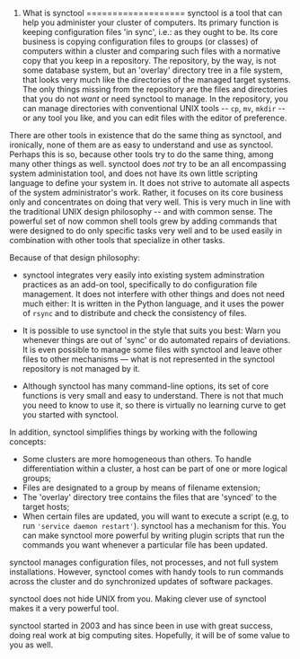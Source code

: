 1. What is synctool
===================
synctool is a tool that can help you administer your cluster of computers.
Its primary function is keeping configuration files 'in sync',
i.e.: as they ought to be. Its core business is copying configuration files
to groups (or classes) of computers within a cluster and comparing such
files with a normative copy that you keep in a repository.
The repository, by the way, is not some database system, but an 'overlay'
directory tree in a file system, that looks very much like the directories
of the managed target systems. The only things missing from the repository
are the files and directories that you do not *want* or need synctool to
manage. In the repository, you can manage directories with conventional
UNIX tools -- `cp`, `mv`, `mkdir` -- or any tool you like, and you can edit
files with the editor of preference.

There are other tools in existence that do the same thing as synctool,
and ironically, none of them are as easy to understand and use as synctool.
Perhaps this is so, because other tools try to do the same thing, among
many other things as well. synctool does *not* try to be an all
encompassing system administation tool, and does not have its own little
scripting language to define your system in. It does not strive to automate
all aspects of the system administrator's work. Rather, it focuses on its
core business only and concentrates on doing that very well.
This is very much in line with the traditional UNIX design philosophy --
and with common sense. The powerful set of now common shell tools grew by
adding commands that were designed to do only specific tasks very well and
to be used easily in combination with other tools that specialize in other
tasks.

Because of that design philosophy:

* synctool integrates very easily into existing system adminstration
  practices as an add-on tool, specifically to do configuration file
  management. It does not interfere with other things and does not need
  much either: It is written in the Python language, and it uses the power
  of `rsync` and to distribute and check the consistency of files.

* It is possible to use synctool in the style that suits you best: Warn you
  whenever things are out of 'sync' or do automated repairs of deviations.
  It is even possible to manage some files with synctool and leave other
  files to other mechanisms &mdash; what is not represented in the synctool
  repository is not managed by it.

* Although synctool has many command-line options, its set of core functions
  is very small and easy to understand. There is not that much you need to
  know to use it, so there is virtually no learning curve to get you started
  with synctool.

In addition, synctool simplifies things by working with the following
concepts:

* Some clusters are more homogeneous than others. To handle differentiation
  within a cluster, a host can be part of one or more logical groups;
* Files are designated to a group by means of filename extension;
* The 'overlay' directory tree contains the files that are 'synced' to the
  target hosts;
* When certain files are updated, you will want to execute a script
  (e.g, to run `'service daemon restart'`).
  synctool has a mechanism for this. You can make synctool more powerful
  by writing plugin scripts that run the commands you want whenever
  a particular file has been updated.

synctool manages configuration files, not processes, and not full system
installations. However, synctool comes with handy tools to run commands
across the cluster and do synchronized updates of software packages.

synctool does not hide UNIX from you.
Making clever use of synctool makes it a very powerful tool.

synctool started in 2003 and has since been in use with great success, doing
real work at big computing sites. Hopefully, it will be of some value to you
as well.
